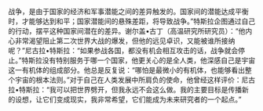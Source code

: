 战争，是由于国家的经济和军事潜能之间的差异触发的。国家间的潜能达成平衡时，才能够达到和平；国家潜能间的悬殊差距，将导致战争。”特斯拉企图通过自己的行动，摆平这种国家间潜在的差异。谢尔盖•古丁（高温研究所研究员）：“他内心非常渴望阻止第二次世界大战的爆发，但他的远见卓识，又能被谁所接纳呢？”尼古拉•特斯拉：“如果参战各国，都没有机会相互攻击的话，战争就会停止。”特斯拉没有特别服务于哪一个国家，他更关心的是全人类，他深感自己是宇宙这一有机体的组成部分。他总是反复说：“哪怕是最微小的有机体，也能够看出整个宇宙的根本法则。”对于自己在人类发展中所肩负的使命，他曾经这样评价：尼古拉•特斯拉：“我可以把世界劈开，但我永远不会这么做。我的主要目标是传播新的设想，让它们变成现实，我非常希望，它们能成为未来研究者的一个起点。”